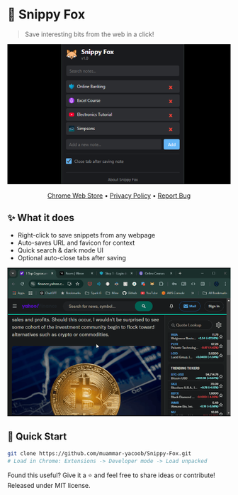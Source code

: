 [//]: # (Constants)
[store-link]: https://chrome.google.com/webstore/detail/piohdbapddlkcnbddkheifoeaalgalin
[ext-id]: piohdbapddlkcnbddkheifoeaalgalin
[privacy-link]: https://github.com/muammar-yacoob/Snippy-Fox/blob/main/PRIVACY.md




# 🦊 Snippy Fox

> Save interesting bits from the web in a click!

<div align="center">

![Preview](res/images/preview.png)

[Chrome Web Store][store-link] • [Privacy Policy][privacy-link] • [Report Bug](../../issues)

</div>

## ✨ What it does
- Right-click to save snippets from any webpage
- Auto-saves URL and favicon for context
- Quick search & dark mode UI
- Optional auto-close tabs after saving

![Demo](res/images/demo.gif)

## 🚀 Quick Start
```bash
git clone https://github.com/muammar-yacoob/Snippy-Fox.git
# Load in Chrome: Extensions -> Developer mode -> Load unpacked
```

Found this useful? Give it a ⭐ and feel free to share ideas or contribute! Released under MIT license.

[store-badge]: https://img.shields.io/chrome-web-store/v/[ext-id]?label=Chrome%20Web%20Store